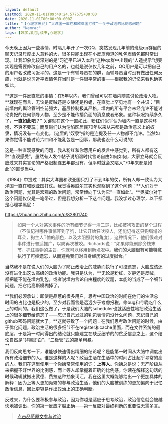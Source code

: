 ```yaml
---
layout: default
Lastmod: 2020-11-01T09:40:24.577675+00:00
date: 2020-11-01T00:00:00.000Z
title: "【心理学黑屁】“大洋国一直在和欧亚国打仗”——关于政治的比例感问题"
author: "Nemrac"
tags: [姨学,乳包,读书,心理学]
---
```


今天晚上因为一些事情，时隔几年开了一次QQ，突然发现几年前的班级qq群里的聊天记录尺度出人意料的大，很多只能出现在小反旗频道的乳包表情包都时常出现。让我印象比较深刻的是“习近平已进入本群”这种qq群中出现的“人造提示”想要实现是需要修改自己的用户名的，也就是说仅仅几年之前，QQ用户是可以把自己的用户名改成习近平的。这是一个有辅导员在的群，而辅导员当时没有做出任何反应，也就是说习近平表情包在当时是一件很平常的事——根据我的记忆来看也确实如此。  
  
**这是一件反直觉的事情：在5年以内，我们曾经可以在墙内随意讨论政治人物。**就现在而言，无论是反贼还是岁静还是粉蛆，在直觉上罕见地有一个共识：“目前墙内的舆论管制空前强大，基层控制极其严格，墙内的所有平台未经允许不能讨论贵妃的任何领导人物，至少是不能传播负面的消息或者形象。这种状况持续多久了，**一直如此吧**？” 关键就在这个一直如此，粉红们似乎认为墙内一直是这种环境，不爽不要玩；而反贼们认为沦陷区居民70年以来从来都是政治意义上的奴隶，情况没有一点变化。（这里的“奴隶”指的是连提及任一人物都不允许。当然如果你觉得不能讨论六四和不能乳包是一回事，那我也没什么可说的）  
  
这是一种直观感受的问题，我从粉红和你葱用户的发言中感觉到，所有人都有这种“直观感受”，虽然有人发个帖子说胡温时代言论自由如何如何，大家立马就会反应过来其实言论的严格限制连五年都没有，但平时就会又陷入“70年来都是如此”的直觉当中。  
  
《1984》中提过：其实大洋国和欧亚国只打了不到3年的仗，所有人却一致认为大洋国一直在和欧亚国打仗。我觉得奥威尔其实也观察到了这个问题：**人们对于政治问题，尤其是宏观的政治问题，常常倾向于认为它“一直如此”。**奥威尔对于这个问题仅仅是一笔带过，但是我想分析一下这个问题。我没学过心理学，以下都是心理学黑屁：  
  
https://zhuanlan.zhihu.com/p/82801740  

> 如果一个人对某次事件的所有细节记得一清二楚，比如被狗攻击的整个过程（不仅记得哪件事惊吓到了狗，让它开始狂吠咬人，还能记得这只狗塌塌的耳朵，狗主人T恤的颜色，以及太阳照射的角度），这种情况下，他们很难对事件进行普适推广，以防再次被咬。Richards说：“如果你能删除旁枝末节，抓住事物的主旨，你就可以移用到新境况中。**我们的大脑很有可能特意执行了可控遗忘，从而避免我们对自身经历的过度拟合。**”

  
  
当然我不是在说人们的大脑为了防止政治上的威胁而执行了可控遗忘，大脑应该还没有进化出这么高级的政治功能。我只是认为，**无论是粉红、岁静还是反贼，都把能不能在墙内乳包，或者说墙内言论自由程度的议题，本能的当成了一个细节问题，把它给高斯模糊掉了。  
  
**我们必须承认：即使是品葱的很多用户，思考中国政治的时间在他们的生活总时间的占比也是极少的，至少对我而言是远远少于考虑报税，修bug和今晚吃什么上的时间的。我们这么做了，于是我们大脑的scheduler也就适应性地把政治生活上的很多细节给遗忘了——忘记自己发过的乳包表情包没什么问题，忘记自己的github密码问题就大了。**这就导致了一个问题：在我们思考政治问题的时候，由于优化问题，政治生活的很多细节不在register和cache里面，而在文件系统的最底层，于是第一时间得出的结论就只能建立在缺乏细节的的贫乏信息之上，这个结论自然是“非黑即白”、“二极管”式的简单粗暴。  
**  
我们反向思考一下，谁能够快速得出精细的结论呢？是能第一时间从大脑中调度出所有政治细节的人。谁是这样的人呢？政治生活在生活中的时间占比超乎寻常的高的人。我们在这里使用一个你姨常常使用的词：**上等人**。你姨总是说：无产阶级从来把握不好世界的比例感，而上等人却掌握着正确的比例感。你姨在解释这句话的时候动辄就搬出武德、费拉这种抽象词汇，我在这里大概能够给出一个更加具体的解释：因为上等人更加频繁的参与政治生活，他们的大脑被训练的更加偏向于记忆政治信息，因此更容易作出政治上的正确判断。  
  
反过来，为什么要积极参与政治，因为你越是适应于思考政治，政治信息就会被越快地被调出，你的第一反应才越正确——第一反应对最终判断的重要性无需多言。





> [点击品葱原文参与讨论](https://pincong.rocks/article/25746)

